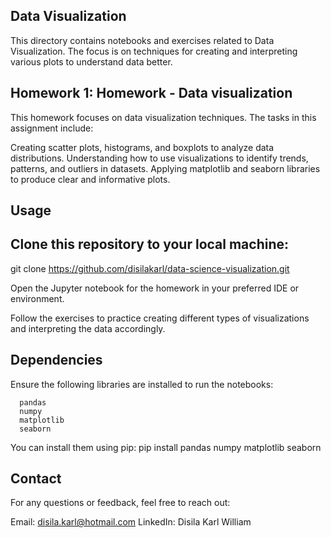 ## Data Visualization

This directory contains notebooks and exercises related to Data Visualization. The focus is on techniques for creating and interpreting various plots to understand data better.

## Homework 1: Homework - Data visualization

This homework focuses on data visualization techniques. The tasks in this assignment include:

Creating scatter plots, histograms, and boxplots to analyze data distributions.
Understanding how to use visualizations to identify trends, patterns, and outliers in datasets.
Applying matplotlib and seaborn libraries to produce clear and informative plots.

## Usage

## Clone this repository to your local machine:

git clone https://github.com/disilakarl/data-science-visualization.git

Open the Jupyter notebook for the homework in your preferred IDE or environment.

Follow the exercises to practice creating different types of visualizations and interpreting the data accordingly.

## Dependencies

Ensure the following libraries are installed to run the notebooks:

      pandas
      numpy
      matplotlib
      seaborn

You can install them using pip:
      pip install pandas numpy matplotlib seaborn

## Contact

For any questions or feedback, feel free to reach out:

Email: disila.karl@hotmail.com
LinkedIn: Disila Karl William
